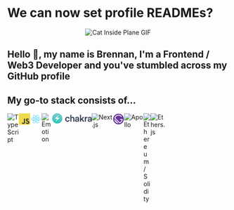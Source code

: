 # We can now set profile READMEs?

<div align="center">
  <img src="https://media.giphy.com/media/XekTOUyS18NMhIJl4d/giphy.gif" alt='Cat Inside Plane GIF' />
</div>

## Hello 👋, my name is Brennan, I'm a Frontend / Web3 Developer and you've stumbled across my GitHub profile

## My go-to stack consists of...

[<img align="left" alt="TypeScript" width="26px" src="https://seeklogo.com/images/T/typescript-logo-B29A3F462D-seeklogo.com.png" />][typescript]
[<img align="left" alt="JavaScript" width="26px" src="https://raw.githubusercontent.com/github/explore/80688e429a7d4ef2fca1e82350fe8e3517d3494d/topics/javascript/javascript.png" />][javascript]
[<img align="left" alt="React" width="26px" src="https://raw.githubusercontent.com/github/explore/80688e429a7d4ef2fca1e82350fe8e3517d3494d/topics/react/react.png" />][react]
[<img align="left" alt="Emotion" width="24px" src="https://emotion.sh/static/a76dfa0d18a0536af9e917cdb8f873b9/253d2/emotion.webp" />][emotion]
[<img align="left" alt="Chakra" width="90px" src="https://raw.githubusercontent.com/chakra-ui/chakra-ui/master/logo/logo-colored%402x.png" />][chakra]
[<img align="left" alt="Next.js" width="48px" src="https://upload.wikimedia.org/wikipedia/commons/thumb/8/8e/Nextjs-logo.svg/800px-Nextjs-logo.svg.png" />][next]
[<img align="left" alt="Gatsby" width="26px" src="https://raw.githubusercontent.com/github/explore/e94815998e4e0713912fed477a1f346ec04c3da2/topics/gatsby/gatsby.png" />][gatsby]
[<img align="left" alt="Apollo" width="44px" src="https://d2eip9sf3oo6c2.cloudfront.net/tags/images/000/001/216/landscape/apollo-seeklogo.com_%281%29.png" />][apollo]
[<img align="left" alt="Ethereum / Solidity" width="16px" src="https://upload.wikimedia.org/wikipedia/commons/thumb/0/05/Ethereum_logo_2014.svg/368px-Ethereum_logo_2014.svg.png" />][ethereum]
[<img align="left" alt="Ethers.js" width="36px" src="https://ethereum.consensys.net/hs-fs/hubfs/ethers(dot)js.jpeg?width=259&name=ethers(dot)js.jpeg" />][ethers.js]

[typescript]: https://www.typescriptlang.org/
[javascript]: https://www.javascript.com/
[react]: https://reactjs.org/
[emotion]: https://emotion.sh/docs/introduction
[chakra]: https://chakra-ui.com/
[next]: https://nextjs.org/
[gatsby]: https://www.gatsbyjs.org/
[apollo]: https://www.apollographql.com/
[ethereum]: https://ethereum.org/en/
[ethers.js]: https://docs.ethers.io/v5/
